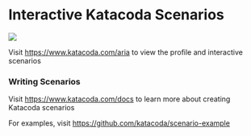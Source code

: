 # Interactive Katacoda Scenarios

[![](http://shields.katacoda.com/katacoda/aria/count.svg)](https://www.katacoda.com/aria "Get your profile on Katacoda.com")

Visit https://www.katacoda.com/aria to view the profile and interactive scenarios

### Writing Scenarios
Visit https://www.katacoda.com/docs to learn more about creating Katacoda scenarios

For examples, visit https://github.com/katacoda/scenario-example
